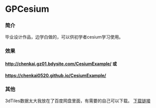 # GPCesium

### 简介
毕业设计作品，边学白做的，可以供初学者cesium学习使用。

### 效果
#### http://chenkai.gz01.bdysite.com/CesiumExample/     或
#### https://chenkai0520.github.io/CesiumExample/

### 其他
3dTiles数据太大我放在了百度网盘里面，有需要的自己可以下载。
[下载链接](https://pan.baidu.com/s/1JMVCThG4BHD-yPNapDMUmA)
